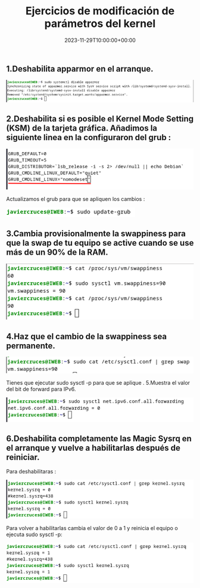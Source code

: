 ﻿---
title: "Ejercicios de modificación de parámetros del kernel"
date: 2023-11-29T10:00:00+00:00
description: Ejercicios de modificación de parámetros del kernel
tags: [Sistemas,ISO,ASO,Linux]
hero: images/sistemas/ejercicios_de_modificacion_de_parametros_del_kernel/ejercicios_de_modificacion_de_parametros_del_kernel.jpg
---

## 1.Deshabilita apparmor en el arranque.

![](/sistemas/comandos_linux/ejercicios_de_modificacion_de_parametros_del_kernel/img/Aspose.Words.901d0dd4-f71a-4e77-902f-980456adb847.001.png)

## 2.Deshabilita si es posible el Kernel Mode Setting (KSM) de la tarjeta gráfica. Añadimos la siguiente linea en la configuraron del grub :

![](/sistemas/comandos_linux/ejercicios_de_modificacion_de_parametros_del_kernel/img/Aspose.Words.901d0dd4-f71a-4e77-902f-980456adb847.002.png)

Actualizamos el grub para que se apliquen los cambios :

![](/sistemas/comandos_linux/ejercicios_de_modificacion_de_parametros_del_kernel/img/Aspose.Words.901d0dd4-f71a-4e77-902f-980456adb847.003.png)

## 3.Cambia provisionalmente la swappiness para que la swap de tu equipo se active cuando se use más de un 90% de la RAM.

![](/sistemas/comandos_linux/ejercicios_de_modificacion_de_parametros_del_kernel/img/Aspose.Words.901d0dd4-f71a-4e77-902f-980456adb847.004.png)

## 4.Haz que el cambio de la swappiness sea permanente.

![](/sistemas/comandos_linux/ejercicios_de_modificacion_de_parametros_del_kernel/img/Aspose.Words.901d0dd4-f71a-4e77-902f-980456adb847.005.png)

Tienes que ejecutar sudo sysctl -p para que se aplique . 5.Muestra el valor del bit de forward para IPv6.

![](/sistemas/comandos_linux/ejercicios_de_modificacion_de_parametros_del_kernel/img/Aspose.Words.901d0dd4-f71a-4e77-902f-980456adb847.006.png)

## 6.Deshabilita completamente las Magic Sysrq en el arranque y vuelve a habilitarlas después de reiniciar.

Para deshabilitaras :

![](/sistemas/comandos_linux/ejercicios_de_modificacion_de_parametros_del_kernel/img/Aspose.Words.901d0dd4-f71a-4e77-902f-980456adb847.007.png)

Para volver a habilitarlas cambia el valor de 0 a 1 y reinicia el equipo o  ejecuta sudo sysctl -p:

![](/sistemas/comandos_linux/ejercicios_de_modificacion_de_parametros_del_kernel/img/Aspose.Words.901d0dd4-f71a-4e77-902f-980456adb847.008.png)

